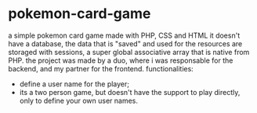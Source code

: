 # pokemon-card-game
a simple pokemon card game made with PHP, CSS and HTML
it doesn't have a database, the data that is "saved" and used for the resources are storaged with sessions, a super global associative array that is native from PHP.
the project was made by a duo, where i was responsable for the backend, and my partner for the frontend.
functionalities: 
- define a user name for the player;
- its a two person game, but doesn't have the support to play directly, only to define your own user names.
